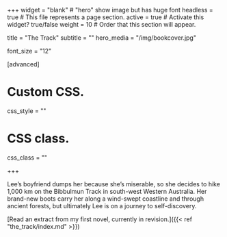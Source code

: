 +++
widget = "blank" # "hero" show image but has huge font
headless = true  # This file represents a page section.
active = true  # Activate this widget? true/false
weight = 10  # Order that this section will appear.

title = "The Track"
subtitle = ""
hero_media = "/img/bookcover.jpg"

font_size = "12"

  
[advanced]
 # Custom CSS. 
 css_style = ""
 
 # CSS class.
 css_class = ""
 
+++

Lee’s boyfriend dumps her because she’s miserable, so she decides to hike 1,000 km on the Bibbulmun Track in south-west Western Australia. Her brand-new boots carry her along a wind-swept coastline and through ancient forests, but ultimately Lee is on a journey to self-discovery.

[Read an extract from my first novel, currently in revision.]({{< ref "the_track/index.md" >}})
